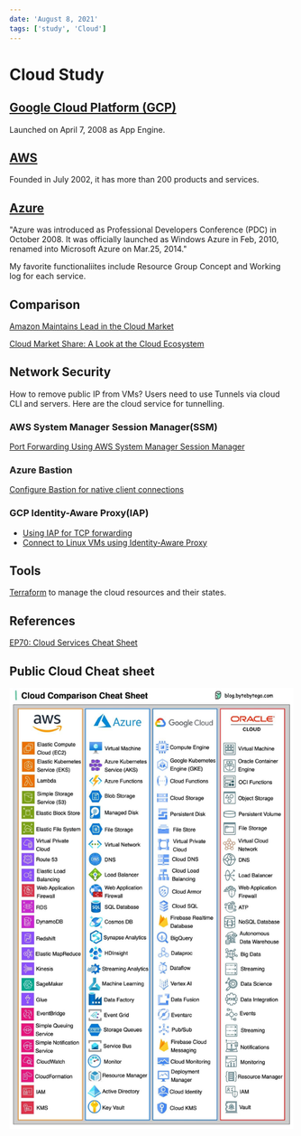 ```yaml
---
date: 'August 8, 2021'
tags: ['study', 'Cloud']
---
```


# Cloud Study

## [Google Cloud Platform (GCP)](https://en.wikipedia.org/wiki/Google_Cloud_Platform)

Launched on April 7, 2008 as App Engine.

## [AWS](https://en.wikipedia.org/wiki/Amazon_Web_Services)

Founded in July 2002, it has more than 200 products and services.

## [Azure](https://en.wikipedia.org/wiki/Microsoft_Azure)

"Azure was introduced as Professional Developers Conference (PDC) in October 2008. It was officially launched as Windows Azure in Feb, 2010, renamed into
Microsoft Azure on Mar.25, 2014."

My favorite functionaliites include Resource Group Concept and Working log
for each service.

## Comparison

[Amazon Maintains Lead in the Cloud Market](https://www.statista.com/chart/18819/worldwide-market-share-of-leading-cloud-infrastructure-service-providers/)

[Cloud Market Share: A Look at the Cloud Ecosystem](https://kinsta.com/blog/cloud-market-share/)

## Network Security

How to remove public IP from VMs? Users need to use Tunnels via cloud CLI and servers. Here are the cloud service for tunnelling.

### AWS System Manager Session Manager(SSM)

[Port Forwarding Using AWS System Manager Session Manager](https://aws.amazon.com/blogs/aws/new-port-forwarding-using-aws-system-manager-sessions-manager/)

### Azure Bastion

[Configure Bastion for native client connections](https://learn.microsoft.com/en-us/azure/bastion/native-client)

### GCP Identity-Aware Proxy(IAP)

* [Using IAP for TCP forwarding](https://cloud.google.com/iap/docs/using-tcp-forwarding)
* [Connect to Linux VMs using Identity-Aware Proxy](https://cloud.google.com/compute/docs/connect/ssh-using-iap)

## Tools

[Terraform](https://www.terraform.io/) to manage the cloud resources and their states.

## References

[EP70: Cloud Services Cheat Sheet](https://blog.bytebytego.com/p/ep70-cloud-services-cheat-sheet)

## Public Cloud Cheat sheet

![Cloud Comparison Cheat Sheet](./imgs/cloud_comparison_cheat_sheet.jpg)
